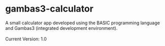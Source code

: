 # gambas3-calculator
A small calculator app developed using the BASIC programming language and Gambas3 (integrated development environment). <br/>
<br/>
Current Version: 1.0

